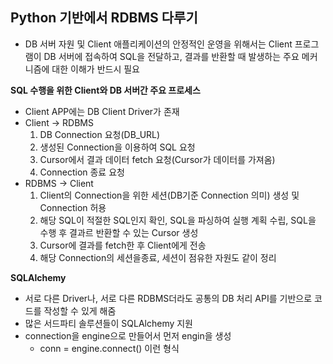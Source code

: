 ## Python 기반에서 RDBMS 다루기
- DB 서버 자원 및 Client 애플리케이션의 안정적인 운영을 위해서는 Client 프로그램이 DB 서버에 접속하여 SQL을 전달하고, 결과를 반환할 때 발생하는 주요 메커니즘에 대한 이해가 반드시 필요

**SQL 수행을 위한 Client와 DB 서버간 주요 프로세스**  
- Client APP에는 DB Client Driver가 존재
- Client -> RDBMS
  1. DB Connection 요청(DB_URL)
  2. 생성된 Connection을 이용하여 SQL 요청
  3. Cursor에서 결과 데이터 fetch 요청(Cursor가 데이터를 가져옴)
  4. Connection 종료 요청
- RDBMS -> Client
  1. Client의 Connection을 위한 세션(DB기준 Connection 의미) 생성 및 Connection 허용
  2. 해당 SQL이 적절한 SQL인지 확인, SQL을 파싱하여 실행 계획 수립, SQL을 수행 후 결과르 반환할 수 있는 Cursor 생성
  3. Cursor에 결과를 fetch한 후 Client에게 전송
  4. 해당 Connection의 세션을종료, 세션이 점유한 자원도 같이 정리

**SQLAlchemy**  
- 서로 다른 Driver나, 서로 다른 RDBMS더라도 공통의 DB 처리 API를 기반으로 코드를 작성할 수 있게 해줌
- 많은 서드파티 솔루션들이 SQLAlchemy 지원
- connection을 engine으로 만들어서 먼저 engin을 생성
  - conn = engine.connect() 이런 형식